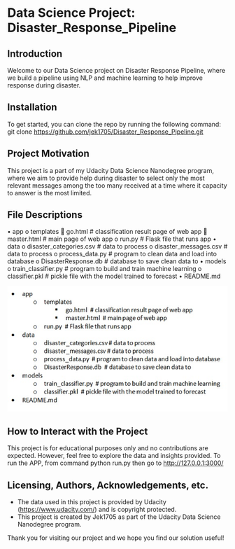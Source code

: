 # Data Science Project: Disaster_Response_Pipeline

## Introduction

Welcome to our Data Science project on Disaster Response Pipeline, where we build a pipeline using NLP and machine learning to help improve response during disaster.

## Installation

To get started, you can clone the repo by running the following command:
git clone https://github.com/jek1705/Disaster_Response_Pipeline.git

## Project Motivation

This project is a part of my Udacity Data Science Nanodegree program, where we aim to provide help during disaster to select only the most relevant messages among the too many received at a time where it capacity to answer is the most limited.

## File Descriptions

•	app	
o	templates
	go.html  # classification result page of web app
	master.html  # main page of web app
o	run.py  # Flask file that runs app
•	data
o	disaster_categories.csv # data to process
o	disaster_messages.csv # data to process
o	process_data.py  # program to clean data and load into database
o	DisasterResponse.db  # database to save clean data to
•	models
o	train_classifier.py  # program to build and train machine learning
o	classifier.pkl  # pickle file with the model trained to forecast
•	README.md

![treefiles](treefiles.jpg)


## How to Interact with the Project

This project is for educational purposes only and no contributions are expected. However, feel free to explore the data and insights provided.
To run the APP, from command python run.py then go to http://127.0.0.1:3000/

## Licensing, Authors, Acknowledgements, etc.

- The data used in this project is provided by Udacity (https://www.udacity.com/) and is copyright protected.
- This project is created by Jek1705 as part of the Udacity Data Science Nanodegree program.

Thank you for visiting our project and we hope you find our solution useful!
